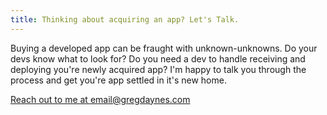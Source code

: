 ```yaml
---
title: Thinking about acquiring an app? Let's Talk.
---
```

Buying a developed app can be fraught with unknown-unknowns. Do your devs know what to look for? Do you need a dev to handle receiving and deploying you're newly acquired app? I'm happy to talk you through the process and get you're app settled in it's new home.

[Reach out to me at email@gregdaynes.com](mailto:email@gregdaynes.com)